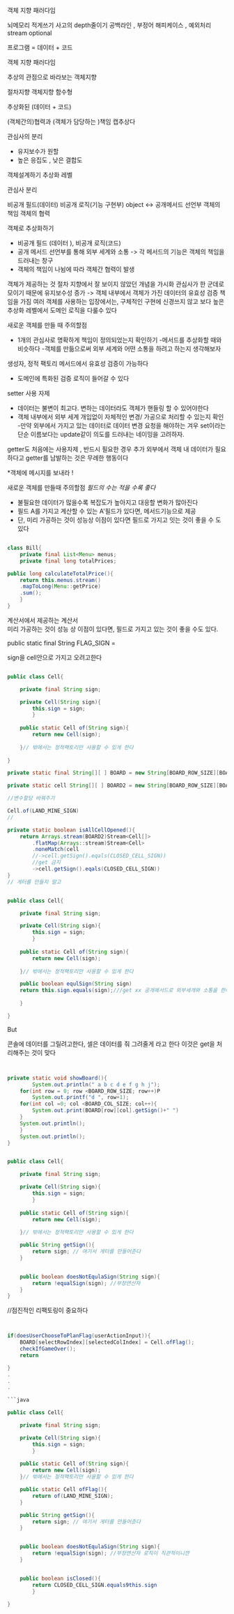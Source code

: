 객체 지향 패러다임

뇌메모리 적게쓰기
사고의 depth줄이기
공백라인 , 부정어
해피케이스 , 예외처리 
stream optional

프로그램 = 데이터 + 코드 


객체 지향 패러다임 

추상의 관점으로 바라보는 객체지향

절차지향 객체지향 함수형

추상화된 
(데이터 + 코드)

(객체간의)협력과 (객체가 담당하는 )책임
캡추상다 

관심사의 분리 
- 유지보수가 원할 
- 높은 응집도 , 낮은 결합도 


객체설계하기 
추상화 레벨

관심사 분리 

비공개 필드(데이터)
비공개 로직(기능 구현부)
object 
<-> 공개메서드 선언부
객체의 책임 
객체의 협력

객체로 추상화하기 
- 비공개 필드 (데이터 ), 비공개 로직(코드)
- 공개 메서드 선언부를 통해 외부 세계와 소통 
	-> 각 메서드의 기능은 객체의 책임을 드러내는 창구
- 객체의 책임이 나뉨에 따라 객체간 협력이 발생


객체가 제공하는 것
절차 지향에서 잘 보이지 않았던 개념을 가시화
관심사가 한 군데로 모이기 때문에 유지보수성 증가
-> 객체 내부에서 객체가 가진 데이터의 유효성 검증 책임을 가짐
여러 객체를 사용하는 입장에서는, 구체적인 구현에 신경쓰지 않고 보다 높은 추상화 레벨에서 도메인 로직을 다룰수 있다

새로운 객체를 만들 때 주의할점

- 1개의 관심사로 명확하게 책임이 정의되었는지 확인하기
-메서드를 추상화할 때와 비슷하다
-객체를 만듦으로써 외부 세계와 어떤 소통을 하려고 하는지 생각해보자

생성자, 정적 팩토리 메서드에서 유효성 검증이 가능하다
- 도메인에 특화된 검증 로직이 들어갈 수 있다

setter 사용 자제
- 데이터는 불변이 최고다. 변하는 데이터라도 객체가 핸들링 할 수 있어야한다
- 객체 내부에서 외부 세계 개입없이 자체적인 변경/ 가공으로 처리할 수 있는지 확인
-만약 외부에서 가지고 있는 데이터로 데이터 변경 요청을 해야하는 겨우 set이라는 단순 이름보다는 update같이 의도를 드러내는 네이밍을 고려하자.

getter도 처음에는 사용자제 , 반드시 필요한 경우 추가 
외부에서 객체 내 데이터가 필요하다고 getter를 남발하는 것은 무례한 행동이다

*객체에 메시지를 보내라 !

새로운 객체를 만들때 주의할점
*필드의 수는 적을 수록 좋다*

- 불필요한 데이터가 많을수록 복잡도가 높아지고 대응할 변화가 많아진다
- 필드 A를 가지고 계산할 수 있는 A'필드가 있다면, 메서드기능으로 제공
- 단, 미리 가공하는 것이 성능상 이점이 있다면 필드로 가지고 잇는 것이 좋을 수 도 있다

```java

class Bill{
	private final List<Menu> menus;
	private final long totalPrices;

public long calculateTotalPrice(){
	return this.menus.stream()
	.mapToLong(Menu::getPrice)
	.sum();
	}
}

```

계산서에서 제공하는  계산서  
미리 가공하는 것이 성능 상 이점이 있다면, 필드로 가지고 있는 것이 좋을 수도 있다.

public static final String FLAG_SIGN =

sign을 cell안으로 가지고 오려고한다

```java

public class Cell{

	private final String sign;

	private Cell(String sign){
		this.sign = sign;
		}
		
	public static Cell of(String sign){
		return new Cell(sign);
	
	}// 밖에서는 정적팩토리만 사용할 수 있게 한다
	
}

```

```java
private static final String[][ ] BOARD = new String[BOARD_ROW_SIZE][BOARD_COL_SIZE]

private static cell String[][ ] BOARD2 = new String[BOARD_ROW_SIZE][BOARD_COL_SIZE] //리팩토링 

```


```java
//변수할당 바꿔주기

Cell.of(LAND_MINE_SIGN)
//

private static boolean isAllCellOpened(){
	return Arrays.stream(BOARD2)Stream<Cell[]>
		.flatMap(Arrays::stream)Stream<Cell>
		.noneMatch(cell
		//->cell.getSign().eqals(CLOSED_CELL_SIGN))
		//get 금지 
		->cell.getSign().eqals(CLOSED_CELL_SIGN))
}
// 게터를 만들지 말고 
```


```java

public class Cell{

	private final String sign;

	private Cell(String sign){
		this.sign = sign;
		}
		
	public static Cell of(String sign){
		return new Cell(sign);
	
	}// 밖에서는 정적팩토리만 사용할 수 있게 한다

	public boolean equlSign(String sign)
	return this.sign.equals(sign);///get xx 공개메서드로 외부세개와 소통을 한다 
	
	}

}
```
But 

콘솔에 데이터를 그릴려고한다, 셀은 데이터를 줘 그려줄게 라고 한다 
이것은 get을 처리해주는 것이 맞다

```java


private static void showBoard(){
		System.out.println(" a b c d e f g h j");
	for(int row = 0; row <BOARD_ROW_SIZE; row++)P
		System.out.printf("d ", row+1);
	for(int col =0; col <BOARD_COL_SIZE; col++){
		System.out.print(BOARD[row][col].getSign()+" ")
	}
	System.out.println();
	}
	System.out.println();
}


```


```java

public class Cell{

	private final String sign;

	private Cell(String sign){
		this.sign = sign;
		}
		
	public static Cell of(String sign){
		return new Cell(sign);
	
	}// 밖에서는 정적팩토리만 사용할 수 있게 한다

	public String getSign(){
		return sign; // 여기서 게터를 만들어준다 
	}


	public boolean doesNotEqulaSign(String sign){
		return !equalSign(sign); //부정연산자
	}
}
```


//점진적인 리팩토링이 중요하다


```java


if(doesUserChooseToPlanFlag(userActionInput)){
	BOARD[selectRowIndex][selectedColIndex] = Cell.ofFlag();
	checkIfGameOver();
	return

}
.
.
.

```


```java
```java

public class Cell{

	private final String sign;

	private Cell(String sign){
		this.sign = sign;
		}
		
	public static Cell of(String sign){
		return new Cell(sign);
	}// 밖에서는 정적팩토리만 사용할 수 있게 한다

	public static Cell ofFlag(){
		return of(LAND_MINE_SIGN);
	}

	public String getSign(){
		return sign; // 여기서 게터를 만들어준다 
	}


	public boolean doesNotEqulaSign(String sign){
		return !equalSign(sign); //부정연산자 로직이 직관적이니깐 
	}


	public boolean isClosed(){
		return CLOSED_CELL_SIGN.equals9this.sign
		}

}
```

